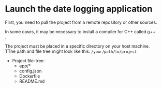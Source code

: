 # Launch the date logging application

First, you need to pull the project from a remote repository or other sources.

In some cases, it may be necessary to install a compiler for C++ called g++ .

The project must be placed in a specific directory on your host machine. TThe path and file tree might look like this: 
`
/your/path/to/project
`
- Project file-tree:
     - app/*
     - config.json
     - Dockerfile
     - README.md
 

